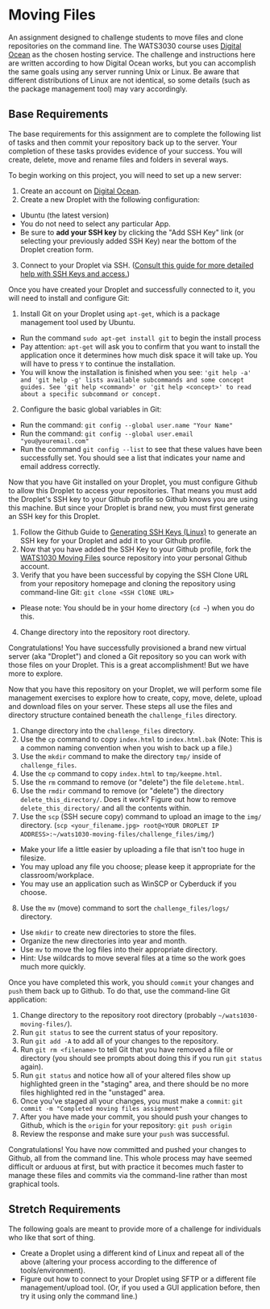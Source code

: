 # Moving Files
An assignment designed to challenge students to move files and clone repositories on the command line. The WATS3030 course uses [Digital Ocean](https://digitalocean.com) as the chosen hosting service. The challenge and instructions here are written according to how Digital Ocean works, but you can accomplish the same goals using any server running Unix or Linux. Be aware that different distributions of Linux are not identical, so some details (such as the package management tool) may vary accordingly.

## Base Requirements
The base requirements for this assignment are to complete the following list of tasks and then commit your repository back up to the server. Your completion of these tasks provides evidence of your success. You will create, delete, move and rename files and folders in several ways.

To begin working on this project, you will need to set up a new server:

1. Create an account on [Digital Ocean](https://digitalocean.com).
2. Create a new Droplet with the following configuration:
  * Ubuntu (the latest version)
  * You do not need to select any particular App.
  * Be sure to **add your SSH key** by clicking the "Add SSH Key" link (or selecting your previously added SSH Key) near the bottom of the Droplet creation form.
3. Connect to your Droplet via SSH. ([Consult this guide for more detailed help with SSH Keys and access.](https://www.digitalocean.com/community/tutorials/how-to-use-ssh-keys-with-digitalocean-droplets))

Once you have created your Droplet and successfully connected to it, you will need to install and configure Git:

1. Install Git on your Droplet using `apt-get`, which is a package management tool used by Ubuntu.
  * Run the command `sudo apt-get install git` to begin the install process
  * Pay attention: `apt-get` will ask you to confirm that you want to install the application once it determines how much disk space it will take up. You will have to press `Y` to continue the installation.
  * You will know the installation is finished when you see: `'git help -a' and 'git help -g' lists available subcommands and some concept guides. See 'git help <command>' or 'git help <concept>' to read about a specific subcommand or concept.`
2. Configure the basic global variables in Git:
  * Run the command: `git config --global user.name "Your Name"`
  * Run the command: `git config --global user.email "you@youremail.com"`
  * Run the command `git config --list` to see that these values have been successfully set. You should see a list that indicates your name and email address correctly.

Now that you have Git installed on your Droplet, you must configure Github to allow this Droplet to access your repositories. That means you must add the Droplet's SSH key to your Github profile so Github knows you are using this machine. But since your Droplet is brand new, you must first generate an SSH key for this Droplet.

1. Follow the Github Guide to [Generating SSH Keys (Linux)](https://help.github.com/articles/generating-ssh-keys/#platform-linux) to generate an SSH key for your Droplet and add it to your Github profile.
2. Now that you have added the SSH Key to your Github profile, fork the [WATS1030 Moving Files](https://github.com/suwebdev/wats1030-moving-files/) source repository into your personal Github account.
3. Verify that you have been successful by copying the SSH Clone URL from your repository homepage and cloning the repository using command-line Git: `git clone <SSH ClONE URL>`
  * Please note: You should be in your home directory (`cd ~`) when you do this.
4. Change directory into the repository root directory.

Congratulations! You have successfully provisioned a brand new virtual server (aka "Droplet") and cloned a Git repository so you can work with those files on your Droplet. This is a great accomplishment! But we have more to explore.

Now that you have this repository on your Droplet, we will perform some file management exercises to explore how to create, copy, move, delete, upload and download files on your server. These steps all use the files and directory structure contained beneath the `challenge_files` directory.

1. Change directory into the `challenge_files` directory.
2. Use the `cp` command to copy `index.html` to `index.html.bak` (Note: This is a common naming convention when you wish to back up a file.)
3. Use the `mkdir` command to make the directory `tmp/` inside of `challenge_files`.
4. Use the `cp` command to copy `index.html` to `tmp/keepme.html`.
5. Use the `rm` command to remove (or "delete") the file `deleteme.html`.
6. Use the `rmdir` command to remove (or "delete") the directory `delete_this_directory/`. Does it work? Figure out how to remove `delete_this_directory/` and all the contents within.
7. Use the `scp` (SSH secure copy) command to upload an image to the `img/` directory. (`scp <your_filename.jpg> root@<YOUR DROPLET IP ADDRESS>:~/wats1030-moving-files/challenge_files/img/`)
  * Make your life a little easier by uploading a file that isn't too huge in filesize.
  * You may upload any file you choose; please keep it appropriate for the classroom/workplace.
  * You may use an application such as WinSCP or Cyberduck if you choose.
8. Use the `mv` (move) command to sort the `challenge_files/logs/` directory.
  * Use `mkdir` to create new directories to store the files.
  * Organize the new directories into year and month.
  * Use `mv` to move the log files into their appropriate directory.
  * Hint: Use wildcards to move several files at a time so the work goes much more quickly.

Once you have completed this work, you should `commit` your changes and `push` them back up to Github. To do that, use the command-line Git application:

1. Change directory to the repository root directory (probably `~/wats1030-moving-files/`).
2. Run `git status` to see the current status of your repository. 
3. Run `git add -A` to add all of your changes to the repository.
4. Run `git rm <filename>` to tell Git that you have removed a file or directory (you should see prompts about doing this if you run `git status` again).
5. Run `git status` and notice how all of your altered files show up highlighted green in the "staging" area, and there should be no more files highlighted red in the "unstaged" area.
6. Once you've staged all your changes, you must make a `commit`: `git commit -m "Completed moving files assignment"`
7. After you have made your commit, you should push your changes to Github, which is the `origin` for your repository: `git push origin`
8. Review the response and make sure your `push` was successful.

Congratulations! You have now committed and pushed your changes to Github, all from the command line. This whole process may have seemed difficult or arduous at first, but with practice it becomes much faster to manage these files and commits via the command-line rather than most graphical tools.

## Stretch Requirements
The following goals are meant to provide more of a challenge for individuals who like that sort of thing.

* Create a Droplet using a different kind of Linux and repeat all of the above (altering your process according to the difference of tools/environment).
* Figure out how to connect to your Droplet using SFTP or a different file management/upload tool. (Or, if you used a GUI application before, then try it using only the command line.)
